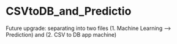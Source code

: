 # CSVtoDB_and_Predictio
Future upgrade: separating into two files (1. Machine Learning --> Prediction) and (2. CSV to DB app machine)
